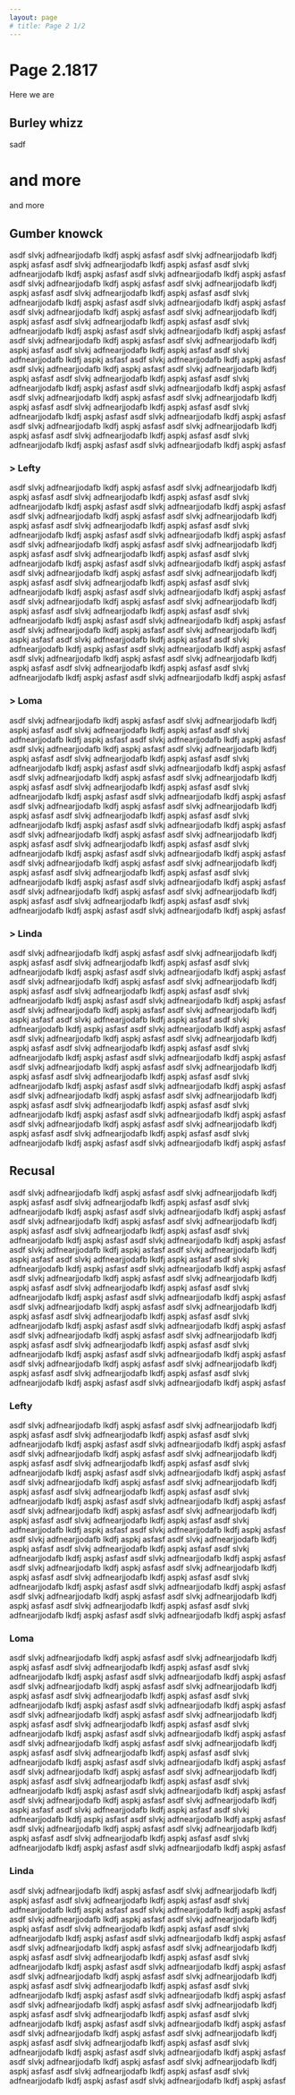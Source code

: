 ```yaml
---
layout: page
# title: Page 2 1/2
---
```



# Page 2.1817

Here we are

## Burley whizz

sadf

# and more

and more

## Gumber knowck

asdf  slvkj adfnearjjodafb lkdfj aspkj asfasf asdf  slvkj adfnearjjodafb lkdfj aspkj asfasf asdf  slvkj adfnearjjodafb lkdfj aspkj asfasf asdf  slvkj adfnearjjodafb lkdfj aspkj asfasf asdf  slvkj adfnearjjodafb lkdfj aspkj asfasf asdf  slvkj adfnearjjodafb lkdfj aspkj asfasf asdf  slvkj adfnearjjodafb lkdfj aspkj asfasf asdf  slvkj adfnearjjodafb lkdfj aspkj asfasf asdf  slvkj adfnearjjodafb lkdfj aspkj asfasf asdf  slvkj adfnearjjodafb lkdfj aspkj asfasf asdf  slvkj adfnearjjodafb lkdfj aspkj asfasf asdf  slvkj adfnearjjodafb lkdfj aspkj asfasf asdf  slvkj adfnearjjodafb lkdfj aspkj asfasf asdf  slvkj adfnearjjodafb lkdfj aspkj asfasf asdf  slvkj adfnearjjodafb lkdfj aspkj asfasf asdf  slvkj adfnearjjodafb lkdfj aspkj asfasf asdf  slvkj adfnearjjodafb lkdfj aspkj asfasf asdf  slvkj adfnearjjodafb lkdfj aspkj asfasf asdf  slvkj adfnearjjodafb lkdfj aspkj asfasf asdf  slvkj adfnearjjodafb lkdfj aspkj asfasf asdf  slvkj adfnearjjodafb lkdfj aspkj asfasf asdf  slvkj adfnearjjodafb lkdfj aspkj asfasf asdf  slvkj adfnearjjodafb lkdfj aspkj asfasf asdf  slvkj adfnearjjodafb lkdfj aspkj asfasf asdf  slvkj adfnearjjodafb lkdfj aspkj asfasf asdf  slvkj adfnearjjodafb lkdfj aspkj asfasf asdf  slvkj adfnearjjodafb lkdfj aspkj asfasf asdf  slvkj adfnearjjodafb lkdfj aspkj asfasf asdf  slvkj adfnearjjodafb lkdfj aspkj asfasf asdf  slvkj adfnearjjodafb lkdfj aspkj asfasf asdf  slvkj adfnearjjodafb lkdfj aspkj asfasf asdf  slvkj adfnearjjodafb lkdfj aspkj asfasf asdf  slvkj adfnearjjodafb lkdfj aspkj asfasf asdf  slvkj adfnearjjodafb lkdfj aspkj asfasf asdf  slvkj adfnearjjodafb lkdfj aspkj asfasf 

### > Lefty

asdf  slvkj adfnearjjodafb lkdfj aspkj asfasf asdf  slvkj adfnearjjodafb lkdfj aspkj asfasf asdf  slvkj adfnearjjodafb lkdfj aspkj asfasf asdf  slvkj adfnearjjodafb lkdfj aspkj asfasf asdf  slvkj adfnearjjodafb lkdfj aspkj asfasf asdf  slvkj adfnearjjodafb lkdfj aspkj asfasf asdf  slvkj adfnearjjodafb lkdfj aspkj asfasf asdf  slvkj adfnearjjodafb lkdfj aspkj asfasf asdf  slvkj adfnearjjodafb lkdfj aspkj asfasf asdf  slvkj adfnearjjodafb lkdfj aspkj asfasf asdf  slvkj adfnearjjodafb lkdfj aspkj asfasf asdf  slvkj adfnearjjodafb lkdfj aspkj asfasf asdf  slvkj adfnearjjodafb lkdfj aspkj asfasf asdf  slvkj adfnearjjodafb lkdfj aspkj asfasf asdf  slvkj adfnearjjodafb lkdfj aspkj asfasf asdf  slvkj adfnearjjodafb lkdfj aspkj asfasf asdf  slvkj adfnearjjodafb lkdfj aspkj asfasf asdf  slvkj adfnearjjodafb lkdfj aspkj asfasf asdf  slvkj adfnearjjodafb lkdfj aspkj asfasf asdf  slvkj adfnearjjodafb lkdfj aspkj asfasf asdf  slvkj adfnearjjodafb lkdfj aspkj asfasf asdf  slvkj adfnearjjodafb lkdfj aspkj asfasf asdf  slvkj adfnearjjodafb lkdfj aspkj asfasf asdf  slvkj adfnearjjodafb lkdfj aspkj asfasf asdf  slvkj adfnearjjodafb lkdfj aspkj asfasf asdf  slvkj adfnearjjodafb lkdfj aspkj asfasf asdf  slvkj adfnearjjodafb lkdfj aspkj asfasf asdf  slvkj adfnearjjodafb lkdfj aspkj asfasf asdf  slvkj adfnearjjodafb lkdfj aspkj asfasf asdf  slvkj adfnearjjodafb lkdfj aspkj asfasf asdf  slvkj adfnearjjodafb lkdfj aspkj asfasf asdf  slvkj adfnearjjodafb lkdfj aspkj asfasf asdf  slvkj adfnearjjodafb lkdfj aspkj asfasf asdf  slvkj adfnearjjodafb lkdfj aspkj asfasf asdf  slvkj adfnearjjodafb lkdfj aspkj asfasf 

### > Loma

asdf  slvkj adfnearjjodafb lkdfj aspkj asfasf asdf  slvkj adfnearjjodafb lkdfj aspkj asfasf asdf  slvkj adfnearjjodafb lkdfj aspkj asfasf asdf  slvkj adfnearjjodafb lkdfj aspkj asfasf asdf  slvkj adfnearjjodafb lkdfj aspkj asfasf asdf  slvkj adfnearjjodafb lkdfj aspkj asfasf asdf  slvkj adfnearjjodafb lkdfj aspkj asfasf asdf  slvkj adfnearjjodafb lkdfj aspkj asfasf asdf  slvkj adfnearjjodafb lkdfj aspkj asfasf asdf  slvkj adfnearjjodafb lkdfj aspkj asfasf asdf  slvkj adfnearjjodafb lkdfj aspkj asfasf asdf  slvkj adfnearjjodafb lkdfj aspkj asfasf asdf  slvkj adfnearjjodafb lkdfj aspkj asfasf asdf  slvkj adfnearjjodafb lkdfj aspkj asfasf asdf  slvkj adfnearjjodafb lkdfj aspkj asfasf asdf  slvkj adfnearjjodafb lkdfj aspkj asfasf asdf  slvkj adfnearjjodafb lkdfj aspkj asfasf asdf  slvkj adfnearjjodafb lkdfj aspkj asfasf asdf  slvkj adfnearjjodafb lkdfj aspkj asfasf asdf  slvkj adfnearjjodafb lkdfj aspkj asfasf asdf  slvkj adfnearjjodafb lkdfj aspkj asfasf asdf  slvkj adfnearjjodafb lkdfj aspkj asfasf asdf  slvkj adfnearjjodafb lkdfj aspkj asfasf asdf  slvkj adfnearjjodafb lkdfj aspkj asfasf asdf  slvkj adfnearjjodafb lkdfj aspkj asfasf asdf  slvkj adfnearjjodafb lkdfj aspkj asfasf asdf  slvkj adfnearjjodafb lkdfj aspkj asfasf asdf  slvkj adfnearjjodafb lkdfj aspkj asfasf asdf  slvkj adfnearjjodafb lkdfj aspkj asfasf asdf  slvkj adfnearjjodafb lkdfj aspkj asfasf asdf  slvkj adfnearjjodafb lkdfj aspkj asfasf asdf  slvkj adfnearjjodafb lkdfj aspkj asfasf asdf  slvkj adfnearjjodafb lkdfj aspkj asfasf asdf  slvkj adfnearjjodafb lkdfj aspkj asfasf asdf  slvkj adfnearjjodafb lkdfj aspkj asfasf 

### > Linda

asdf  slvkj adfnearjjodafb lkdfj aspkj asfasf asdf  slvkj adfnearjjodafb lkdfj aspkj asfasf asdf  slvkj adfnearjjodafb lkdfj aspkj asfasf asdf  slvkj adfnearjjodafb lkdfj aspkj asfasf asdf  slvkj adfnearjjodafb lkdfj aspkj asfasf asdf  slvkj adfnearjjodafb lkdfj aspkj asfasf asdf  slvkj adfnearjjodafb lkdfj aspkj asfasf asdf  slvkj adfnearjjodafb lkdfj aspkj asfasf asdf  slvkj adfnearjjodafb lkdfj aspkj asfasf asdf  slvkj adfnearjjodafb lkdfj aspkj asfasf asdf  slvkj adfnearjjodafb lkdfj aspkj asfasf asdf  slvkj adfnearjjodafb lkdfj aspkj asfasf asdf  slvkj adfnearjjodafb lkdfj aspkj asfasf asdf  slvkj adfnearjjodafb lkdfj aspkj asfasf asdf  slvkj adfnearjjodafb lkdfj aspkj asfasf asdf  slvkj adfnearjjodafb lkdfj aspkj asfasf asdf  slvkj adfnearjjodafb lkdfj aspkj asfasf asdf  slvkj adfnearjjodafb lkdfj aspkj asfasf asdf  slvkj adfnearjjodafb lkdfj aspkj asfasf asdf  slvkj adfnearjjodafb lkdfj aspkj asfasf asdf  slvkj adfnearjjodafb lkdfj aspkj asfasf asdf  slvkj adfnearjjodafb lkdfj aspkj asfasf asdf  slvkj adfnearjjodafb lkdfj aspkj asfasf asdf  slvkj adfnearjjodafb lkdfj aspkj asfasf asdf  slvkj adfnearjjodafb lkdfj aspkj asfasf asdf  slvkj adfnearjjodafb lkdfj aspkj asfasf asdf  slvkj adfnearjjodafb lkdfj aspkj asfasf asdf  slvkj adfnearjjodafb lkdfj aspkj asfasf asdf  slvkj adfnearjjodafb lkdfj aspkj asfasf asdf  slvkj adfnearjjodafb lkdfj aspkj asfasf asdf  slvkj adfnearjjodafb lkdfj aspkj asfasf asdf  slvkj adfnearjjodafb lkdfj aspkj asfasf asdf  slvkj adfnearjjodafb lkdfj aspkj asfasf asdf  slvkj adfnearjjodafb lkdfj aspkj asfasf asdf  slvkj adfnearjjodafb lkdfj aspkj asfasf 


## Recusal

asdf  slvkj adfnearjjodafb lkdfj aspkj asfasf asdf  slvkj adfnearjjodafb lkdfj aspkj asfasf asdf  slvkj adfnearjjodafb lkdfj aspkj asfasf asdf  slvkj adfnearjjodafb lkdfj aspkj asfasf asdf  slvkj adfnearjjodafb lkdfj aspkj asfasf asdf  slvkj adfnearjjodafb lkdfj aspkj asfasf asdf  slvkj adfnearjjodafb lkdfj aspkj asfasf asdf  slvkj adfnearjjodafb lkdfj aspkj asfasf asdf  slvkj adfnearjjodafb lkdfj aspkj asfasf asdf  slvkj adfnearjjodafb lkdfj aspkj asfasf asdf  slvkj adfnearjjodafb lkdfj aspkj asfasf asdf  slvkj adfnearjjodafb lkdfj aspkj asfasf asdf  slvkj adfnearjjodafb lkdfj aspkj asfasf asdf  slvkj adfnearjjodafb lkdfj aspkj asfasf asdf  slvkj adfnearjjodafb lkdfj aspkj asfasf asdf  slvkj adfnearjjodafb lkdfj aspkj asfasf asdf  slvkj adfnearjjodafb lkdfj aspkj asfasf asdf  slvkj adfnearjjodafb lkdfj aspkj asfasf asdf  slvkj adfnearjjodafb lkdfj aspkj asfasf asdf  slvkj adfnearjjodafb lkdfj aspkj asfasf asdf  slvkj adfnearjjodafb lkdfj aspkj asfasf asdf  slvkj adfnearjjodafb lkdfj aspkj asfasf asdf  slvkj adfnearjjodafb lkdfj aspkj asfasf asdf  slvkj adfnearjjodafb lkdfj aspkj asfasf asdf  slvkj adfnearjjodafb lkdfj aspkj asfasf asdf  slvkj adfnearjjodafb lkdfj aspkj asfasf asdf  slvkj adfnearjjodafb lkdfj aspkj asfasf asdf  slvkj adfnearjjodafb lkdfj aspkj asfasf asdf  slvkj adfnearjjodafb lkdfj aspkj asfasf asdf  slvkj adfnearjjodafb lkdfj aspkj asfasf asdf  slvkj adfnearjjodafb lkdfj aspkj asfasf asdf  slvkj adfnearjjodafb lkdfj aspkj asfasf asdf  slvkj adfnearjjodafb lkdfj aspkj asfasf asdf  slvkj adfnearjjodafb lkdfj aspkj asfasf asdf  slvkj adfnearjjodafb lkdfj aspkj asfasf 

### Lefty

asdf  slvkj adfnearjjodafb lkdfj aspkj asfasf asdf  slvkj adfnearjjodafb lkdfj aspkj asfasf asdf  slvkj adfnearjjodafb lkdfj aspkj asfasf asdf  slvkj adfnearjjodafb lkdfj aspkj asfasf asdf  slvkj adfnearjjodafb lkdfj aspkj asfasf asdf  slvkj adfnearjjodafb lkdfj aspkj asfasf asdf  slvkj adfnearjjodafb lkdfj aspkj asfasf asdf  slvkj adfnearjjodafb lkdfj aspkj asfasf asdf  slvkj adfnearjjodafb lkdfj aspkj asfasf asdf  slvkj adfnearjjodafb lkdfj aspkj asfasf asdf  slvkj adfnearjjodafb lkdfj aspkj asfasf asdf  slvkj adfnearjjodafb lkdfj aspkj asfasf asdf  slvkj adfnearjjodafb lkdfj aspkj asfasf asdf  slvkj adfnearjjodafb lkdfj aspkj asfasf asdf  slvkj adfnearjjodafb lkdfj aspkj asfasf asdf  slvkj adfnearjjodafb lkdfj aspkj asfasf asdf  slvkj adfnearjjodafb lkdfj aspkj asfasf asdf  slvkj adfnearjjodafb lkdfj aspkj asfasf asdf  slvkj adfnearjjodafb lkdfj aspkj asfasf asdf  slvkj adfnearjjodafb lkdfj aspkj asfasf asdf  slvkj adfnearjjodafb lkdfj aspkj asfasf asdf  slvkj adfnearjjodafb lkdfj aspkj asfasf asdf  slvkj adfnearjjodafb lkdfj aspkj asfasf asdf  slvkj adfnearjjodafb lkdfj aspkj asfasf asdf  slvkj adfnearjjodafb lkdfj aspkj asfasf asdf  slvkj adfnearjjodafb lkdfj aspkj asfasf asdf  slvkj adfnearjjodafb lkdfj aspkj asfasf asdf  slvkj adfnearjjodafb lkdfj aspkj asfasf asdf  slvkj adfnearjjodafb lkdfj aspkj asfasf asdf  slvkj adfnearjjodafb lkdfj aspkj asfasf asdf  slvkj adfnearjjodafb lkdfj aspkj asfasf asdf  slvkj adfnearjjodafb lkdfj aspkj asfasf asdf  slvkj adfnearjjodafb lkdfj aspkj asfasf asdf  slvkj adfnearjjodafb lkdfj aspkj asfasf asdf  slvkj adfnearjjodafb lkdfj aspkj asfasf 

### Loma

asdf  slvkj adfnearjjodafb lkdfj aspkj asfasf asdf  slvkj adfnearjjodafb lkdfj aspkj asfasf asdf  slvkj adfnearjjodafb lkdfj aspkj asfasf asdf  slvkj adfnearjjodafb lkdfj aspkj asfasf asdf  slvkj adfnearjjodafb lkdfj aspkj asfasf asdf  slvkj adfnearjjodafb lkdfj aspkj asfasf asdf  slvkj adfnearjjodafb lkdfj aspkj asfasf asdf  slvkj adfnearjjodafb lkdfj aspkj asfasf asdf  slvkj adfnearjjodafb lkdfj aspkj asfasf asdf  slvkj adfnearjjodafb lkdfj aspkj asfasf asdf  slvkj adfnearjjodafb lkdfj aspkj asfasf asdf  slvkj adfnearjjodafb lkdfj aspkj asfasf asdf  slvkj adfnearjjodafb lkdfj aspkj asfasf asdf  slvkj adfnearjjodafb lkdfj aspkj asfasf asdf  slvkj adfnearjjodafb lkdfj aspkj asfasf asdf  slvkj adfnearjjodafb lkdfj aspkj asfasf asdf  slvkj adfnearjjodafb lkdfj aspkj asfasf asdf  slvkj adfnearjjodafb lkdfj aspkj asfasf asdf  slvkj adfnearjjodafb lkdfj aspkj asfasf asdf  slvkj adfnearjjodafb lkdfj aspkj asfasf asdf  slvkj adfnearjjodafb lkdfj aspkj asfasf asdf  slvkj adfnearjjodafb lkdfj aspkj asfasf asdf  slvkj adfnearjjodafb lkdfj aspkj asfasf asdf  slvkj adfnearjjodafb lkdfj aspkj asfasf asdf  slvkj adfnearjjodafb lkdfj aspkj asfasf asdf  slvkj adfnearjjodafb lkdfj aspkj asfasf asdf  slvkj adfnearjjodafb lkdfj aspkj asfasf asdf  slvkj adfnearjjodafb lkdfj aspkj asfasf asdf  slvkj adfnearjjodafb lkdfj aspkj asfasf asdf  slvkj adfnearjjodafb lkdfj aspkj asfasf asdf  slvkj adfnearjjodafb lkdfj aspkj asfasf asdf  slvkj adfnearjjodafb lkdfj aspkj asfasf asdf  slvkj adfnearjjodafb lkdfj aspkj asfasf asdf  slvkj adfnearjjodafb lkdfj aspkj asfasf asdf  slvkj adfnearjjodafb lkdfj aspkj asfasf 

### Linda

asdf  slvkj adfnearjjodafb lkdfj aspkj asfasf asdf  slvkj adfnearjjodafb lkdfj aspkj asfasf asdf  slvkj adfnearjjodafb lkdfj aspkj asfasf asdf  slvkj adfnearjjodafb lkdfj aspkj asfasf asdf  slvkj adfnearjjodafb lkdfj aspkj asfasf asdf  slvkj adfnearjjodafb lkdfj aspkj asfasf asdf  slvkj adfnearjjodafb lkdfj aspkj asfasf asdf  slvkj adfnearjjodafb lkdfj aspkj asfasf asdf  slvkj adfnearjjodafb lkdfj aspkj asfasf asdf  slvkj adfnearjjodafb lkdfj aspkj asfasf asdf  slvkj adfnearjjodafb lkdfj aspkj asfasf asdf  slvkj adfnearjjodafb lkdfj aspkj asfasf asdf  slvkj adfnearjjodafb lkdfj aspkj asfasf asdf  slvkj adfnearjjodafb lkdfj aspkj asfasf asdf  slvkj adfnearjjodafb lkdfj aspkj asfasf asdf  slvkj adfnearjjodafb lkdfj aspkj asfasf asdf  slvkj adfnearjjodafb lkdfj aspkj asfasf asdf  slvkj adfnearjjodafb lkdfj aspkj asfasf asdf  slvkj adfnearjjodafb lkdfj aspkj asfasf asdf  slvkj adfnearjjodafb lkdfj aspkj asfasf asdf  slvkj adfnearjjodafb lkdfj aspkj asfasf asdf  slvkj adfnearjjodafb lkdfj aspkj asfasf asdf  slvkj adfnearjjodafb lkdfj aspkj asfasf asdf  slvkj adfnearjjodafb lkdfj aspkj asfasf asdf  slvkj adfnearjjodafb lkdfj aspkj asfasf asdf  slvkj adfnearjjodafb lkdfj aspkj asfasf asdf  slvkj adfnearjjodafb lkdfj aspkj asfasf asdf  slvkj adfnearjjodafb lkdfj aspkj asfasf asdf  slvkj adfnearjjodafb lkdfj aspkj asfasf asdf  slvkj adfnearjjodafb lkdfj aspkj asfasf asdf  slvkj adfnearjjodafb lkdfj aspkj asfasf asdf  slvkj adfnearjjodafb lkdfj aspkj asfasf asdf  slvkj adfnearjjodafb lkdfj aspkj asfasf asdf  slvkj adfnearjjodafb lkdfj aspkj asfasf asdf  slvkj adfnearjjodafb lkdfj aspkj asfasf 


